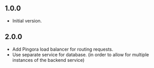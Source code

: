 ## 1.0.0

- Initial version.

## 2.0.0

- Add Pingora load balancer for routing requests.
- Use separate service for database. (in order to allow for multiple instances of the backend service)